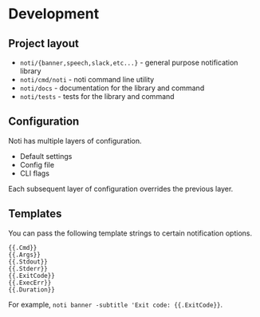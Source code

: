 # Development

## Project layout

* `noti/{banner,speech,slack,etc...}` - general purpose notification library
* `noti/cmd/noti` - noti command line utility
* `noti/docs` - documentation for the library and command
* `noti/tests` - tests for the library and command

## Configuration

Noti has multiple layers of configuration.

* Default settings
* Config file
* CLI flags

Each subsequent layer of configuration overrides the previous layer.

## Templates

You can pass the following template strings to certain notification options.

```
{{.Cmd}}
{{.Args}}
{{.Stdout}}
{{.Stderr}}
{{.ExitCode}}
{{.ExecErr}}
{{.Duration}}
```

For example, `noti banner -subtitle 'Exit code: {{.ExitCode}}`.
